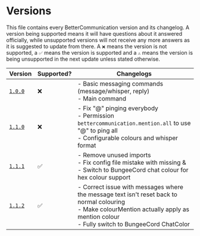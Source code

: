 # Versions
This file contains every BetterCommunication version and its changelog. A version being supported means it will have questions about it answered officially, while unsupported versions will not receive any more answers as it is suggested to update from there. A `❌` means the version is not supported, a `✅` means the version is supported and a `⚠️` means the version is being unsupported in the next update unless stated otherwise.

| Version                                                                                                      | Supported? | Changelogs                                                                                                                                                                                   |
|--------------------------------------------------------------------------------------------------------------|------------|----------------------------------------------------------------------------------------------------------------------------------------------------------------------------------------------|
| [`1.0.0`](https://github.com/Severnarch/BetterCommunication/commit/6539947b9b6e023bb94ae8d80156d7b8bdfe758d) | ❌          | - Basic messaging commands (message/whisper, reply)<br>- Main command                                                                                                                        |
| [`1.1.0`](https://github.com/Severnarch/BetterCommunication/commit/f433b2b2f6027e58ac417acda8f8bcb1f0bfc2ef) | ❌          | - Fix "@" pinging everybody<br>- Permission `bettercommunication.mention.all` to use "@" to ping all<br>- Configurable colours and whisper format                                            |
| [`1.1.1`](https://github.com/Severnarch/BetterCommunication/commit/6a532d8f690e08a184cabaaa9a171edc13495637) | ✅          | - Remove unused imports<br>- Fix config file mistake with missing &<br>- Switch to BungeeCord chat colour for hex colour support                                                             |
| [`1.1.2`]()                                                                                                  | ✅          | - Correct issue with messages where the message text isn't reset back to normal colouring<br>- Make colourMention actually apply as mention colour<br>- Fully switch to BungeeCord ChatColor |
